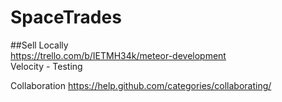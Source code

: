 # SpaceTrades
##Sell Locally
</br>
https://trello.com/b/IETMH34k/meteor-development
</br>
Velocity - Testing

Collaboration
https://help.github.com/categories/collaborating/
